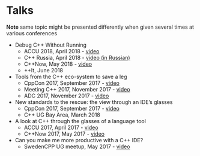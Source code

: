 # Talks

__Note__ same topic might be presented differently when given several times at various conferences

* Debug C++ Without Running
    * ACCU 2018, April 2018 - [video](https://www.youtube.com/watch?v=GkedFz5XF-o)
    * C++ Russia, April 2018 - [video (in Russian)](https://www.youtube.com/watch?v=e51Fr42EV9c)
    * C++Now, May 2018 - [video](https://www.youtube.com/watch?v=8-tmVEong2k)
    * ++It, June 2018
* Tools from the C++ eco-system to save a leg
    * CppCon 2017, September 2017 - [video](https://www.youtube.com/watch?v=30r_SsOjg2E)
    * Meeting C++ 2017, November 2017 - [video](https://www.youtube.com/watch?v=Hlmp-zTyrxM)
    * ADC 2017, November 2017 - [video](https://www.youtube.com/watch?v=3dQp-a-7vvU)
* New standards to the rescue: the view through an IDE’s glasses
    * CppCon 2017, September 2017 - [video](https://www.youtube.com/watch?v=cBpPxantld8)
    * C++ UG Bay Area, March 2018
* A look at C++ through the glasses of a language tool
    * ACCU 2017, April 2017 - [video](https://www.youtube.com/watch?v=4giOynD7Emg)
    * C++Now 2017, May 2017 - [video](https://www.youtube.com/watch?v=sg3BEB6JP2c)
* Can you make me more productive with a C++ IDE?
    * SwedenCPP UG meetup, May 2017 - [video](https://www.youtube.com/watch?v=b-7ujaGy1zY) 
